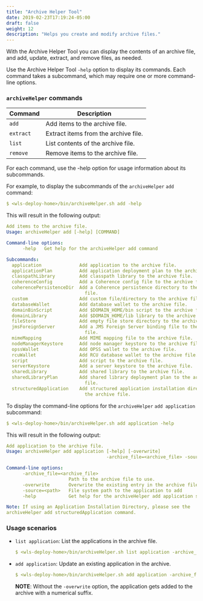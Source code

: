```yaml
---
title: "Archive Helper Tool"
date: 2019-02-23T17:19:24-05:00
draft: false
weight: 12
description: "Helps you create and modify archive files."
---
```



With the Archive Helper Tool you can display the contents of an archive file, and add, update, extract, and remove files, as needed.

Use the Archive Helper Tool `-help` option to display its commands. Each command takes a subcommand, which may require one or more command-line options.

### `archiveHelper` commands
| Command | Description |
| ---- | ---- |
| `add` | Add items to the archive file. |
| `extract` | Extract items from the archive file. |
| `list` | List contents of the archive file. |
| `remove` | Remove items to the archive file. |

For each command, use the -help option for usage information about its subcommands.

For example, to display the subcommands of the `archiveHelper` `add` command:
```yaml
$ <wls-deploy-home>/bin/archiveHelper.sh add -help
```
This will result in the following output:
```yaml
Add items to the archive file.
Usage: archiveHelper add [-help] [COMMAND]

Command-line options:
      -help   Get help for the archiveHelper add command

Subcommands:
  application              Add application to the archive file.
  applicationPlan          Add application deployment plan to the archive file.
  classpathLibrary         Add classpath library to the archive file.
  coherenceConfig          Add a Coherence config file to the archive file.
  coherencePersistenceDir  Add a Coherence persistence directory to the archive
                             file.
  custom                   Add custom file/directory to the archive file.
  databaseWallet           Add database wallet to the archive file.
  domainBinScript          Add $DOMAIN_HOME/bin script to the archive file.
  domainLibrary            Add $DOMAIN_HOME/lib library to the archive file.
  fileStore                Add empty file store directory to the archive file.
  jmsForeignServer         Add a JMS Foreign Server binding file to the archive
                             file.
  mimeMapping              Add MIME mapping file to the archive file.
  nodeManagerKeystore      Add node manager keystore to the archive file.
  opssWallet               Add OPSS wallet to the archive file.
  rcuWallet                Add RCU database wallet to the archive file.
  script                   Add script to the archive file.
  serverKeystore           Add a server keystore to the archive file.
  sharedLibrary            Add shared library to the archive file.
  sharedLibraryPlan        Add shared library deployment plan to the archive
                             file.
  structuredApplication    Add structured application installation directory to
                             the archive file.
```
To display the command-line options for the `archiveHelper` `add application` subcommand:
```yaml
$ <wls-deploy-home>/bin/archiveHelper.sh add application -help
```
This will result in the following output:
```yaml
Add application to the archive file.
Usage: archiveHelper add application [-help] [-overwrite]
                                     -archive_file=<archive_file> -source=<path>

Command-line options:
      -archive_file=<archive_file>
                       Path to the archive file to use.
      -overwrite       Overwrite the existing entry in the archive file, if any
      -source=<path>   File system path to the application to add
      -help            Get help for the archiveHelper add application subcommand

Note: If using an Application Installation Directory, please see the
archiveHelper add structuredApplication command.
```
### Usage scenarios

- `list application`: List the applications in the archive file.
   ```yaml
   $ <wls-deploy-home>/bin/archiveHelper.sh list application -archive_file=C:\temp\archive-helper-test.zip
   ```

- `add application`: Update an existing application in the archive.
   ```yaml
   $ <wls-deploy-home>/bin/archiveHelper.sh add application -archive_file=C:\temp\archive-helper-test.zip -source=C:\temp\my-app.war -overwrite
   ```
   **NOTE**: Without the `-overwrite` option, the application gets added to the archive with a numerical suffix.
